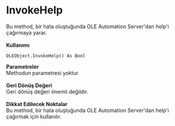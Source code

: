 # InvokeHelp

Bu method, bir hata oluştuğunda OLE Automation Server'dan help'i çağırmaya yarar.\
\
**Kullanımı**

```
OLEObject.InvokeHelp() As Bool
```

**Parametreler**\
Methodun parametresi yoktur\
\
**Geri Dönüş Değeri**\
Geri dönüş değeri önemli değildir.\
\
**Dikkat Edilecek Noktalar**\
Bu method, bir hata oluştuğunda OLE Automation Server'dan help'i çağırmak için kullanılır.
